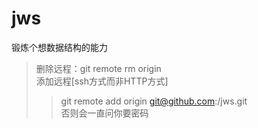 # jws
锻炼个想数据结构的能力
> 删除远程：git remote rm origin \
> 添加远程[ssh方式而非HTTP方式]  
>>git remote add origin git@github.com:/jws.git \
>>否则会一直问你要密码
